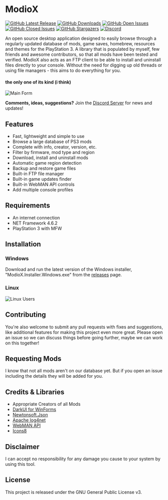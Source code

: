 # ModioX

[![GitHub Latest Release](https://img.shields.io/github/release/ohhsodead/ModioX.svg)](https://github.com/ohhsodead/ModioX/releases/) [![GitHub Downloads](https://img.shields.io/github/downloads/ohhsodead/ModioX/total.svg)](https://github.com/ohhsodead/ModioX/releases/) [![GitHub Open Issues](https://img.shields.io/github/issues/ohhsodead/ModioX.svg)](https://gitHub.com/ohhsodead/ModioX/issues/) [![GitHub Closed Issues](https://img.shields.io/github/issues-closed/ohhsodead/ModioX.svg)](https://github.com/ohhsodead/ModioX/issues?q=is%3Aissue+is%3Aclosed) [![GitHub Stargazers](https://img.shields.io/github/stars/ohhsodead/ModioX.svg?style=social&label=Star&maxAge=2592000)](https://GitHub.com/ohhsodead/ModioX/stargazers/) [![Discord](https://img.shields.io/discord/591914197219016707.svg?label=&logo=discord&logoColor=ffffff&color=7389D8&labelColor=6A7EC2)](https://discord.gg/FTCS3Xu)

An open source desktop application designed to easily browse through a regularly updated database of mods, game saves, homebrew, resources and themes for the PlayStation 3. A library that is populated by myself, few friends and awesome contributors, so that all mods have been tested and verified. ModioX also acts as an FTP client to be able to install and uninstall files directly to your console. Without the need for digging up old threads or using file managers - this aims to do everything for you. 

#### the only one of its kind (i think)

![Main Form](https://github.com/ohhsoash/ModioX/blob/master/.screenshots/demo/MainForm.png?raw=true) 

**Comments, ideas, suggestions?** Join the [Discord Server](https://discord.gg/FTCS3Xu) for news and updates!

## Features
- Fast, lightweight and simple to use
- Browse a large database of PS3 mods
- Complete with info, creator, version, etc.
- Filter by firmware, mod type and region
- Download, install and uninstall mods
- Automatic game region detection
- Backup and restore game files
- Built-in FTP file manager
- Built-in game updates finder
- Built-in WebMAN API controls
- Add multiple console profiles

## Requirements
- An internet connection
- NET Framework 4.6.2
- PlayStation 3 with MFW
 
## Installation
### Windows
Download and run the latest version of the Windows installer, "ModioX.Installer.Windows.exe" from the [releases](https://github.com/ohhsodead/ModioX/releases/latest) page.

### Linux
![Linux Users](https://raw.githubusercontent.com/ohhsodead/ModioX/master/.screenshots/linux/note-for-linux-users.png)
 
## Contributing
You're also welcome to submit any pull requests with fixes and suggestions, like additional features for making this project even more great. Please open an issue so we can discuss things before going further, maybe we can work on this together!
 
## Requesting Mods
I know that not all mods aren't on our database yet. But if you open an issue including the details they will be added for you.
 
## Credits & Libraries
- Appropriate Creators of all Mods
- [DarkUI for WinForms](https://github.com/RobinPerris/DarkUI/)
- [Newtonsoft.Json](https://www.newtonsoft.com/json)
- [Apache log4net](https://logging.apache.org/log4net/)
- [WebMAN API](https://github.com/FxckingCoder/WebmanAPI/)
- [Icons8](https://icons8.com/)
 
## Disclaimer
I can accept no responsibility for any damage you cause to your system by using this tool.

## License
This project is released under the GNU General Public License v3.
